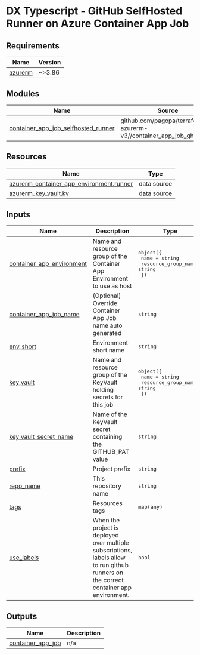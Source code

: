# DX Typescript - GitHub SelfHosted Runner on Azure Container App Job

<!-- markdownlint-disable -->
<!-- BEGIN_TF_DOCS -->
## Requirements

| Name | Version |
|------|---------|
| <a name="requirement_azurerm"></a> [azurerm](#requirement\_azurerm) | ~>3.86 |

## Modules

| Name | Source | Version |
|------|--------|---------|
| <a name="module_container_app_job_selfhosted_runner"></a> [container\_app\_job\_selfhosted\_runner](#module\_container\_app\_job\_selfhosted\_runner) | github.com/pagopa/terraform-azurerm-v3//container_app_job_gh_runner | v8.59.0 |

## Resources

| Name | Type |
|------|------|
| [azurerm_container_app_environment.runner](https://registry.terraform.io/providers/hashicorp/azurerm/latest/docs/data-sources/container_app_environment) | data source |
| [azurerm_key_vault.kv](https://registry.terraform.io/providers/hashicorp/azurerm/latest/docs/data-sources/key_vault) | data source |

## Inputs

| Name | Description | Type | Default | Required |
|------|-------------|------|---------|:--------:|
| <a name="input_container_app_environment"></a> [container\_app\_environment](#input\_container\_app\_environment) | Name and resource group of the Container App Environment to use as host | <pre>object({<br/>    name                = string<br/>    resource_group_name = string<br/>  })</pre> | n/a | yes |
| <a name="input_container_app_job_name"></a> [container\_app\_job\_name](#input\_container\_app\_job\_name) | (Optional) Override Container App Job name auto generated | `string` | `""` | no |
| <a name="input_env_short"></a> [env\_short](#input\_env\_short) | Environment short name | `string` | n/a | yes |
| <a name="input_key_vault"></a> [key\_vault](#input\_key\_vault) | Name and resource group of the KeyVault holding secrets for this job | <pre>object({<br/>    name                = string<br/>    resource_group_name = string<br/>  })</pre> | n/a | yes |
| <a name="input_key_vault_secret_name"></a> [key\_vault\_secret\_name](#input\_key\_vault\_secret\_name) | Name of the KeyVault secret containing the GITHUB\_PAT value | `string` | `"github-runner-pat"` | no |
| <a name="input_prefix"></a> [prefix](#input\_prefix) | Project prefix | `string` | n/a | yes |
| <a name="input_repo_name"></a> [repo\_name](#input\_repo\_name) | This repository name | `string` | n/a | yes |
| <a name="input_tags"></a> [tags](#input\_tags) | Resources tags | `map(any)` | n/a | yes |
| <a name="input_use_labels"></a> [use\_labels](#input\_use\_labels) | When the project is deployed over multiple subscriptions, labels allow to run github runners on the correct container app environment. | `bool` | `false` | no |

## Outputs

| Name | Description |
|------|-------------|
| <a name="output_container_app_job"></a> [container\_app\_job](#output\_container\_app\_job) | n/a |
<!-- END_TF_DOCS -->
